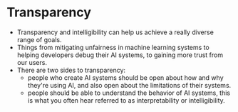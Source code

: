 # Transparency

- Transparency and intelligibility can help us achieve a really diverse range of goals.
- Things from mitigating unfairness in machine learning systems to helping developers debug their AI systems, to gaining more trust from our users.
- There are two sides to transparency:
    - people who create AI systems should be open about how and why they're using AI, and also open about the limitations of their systems.
    - people should be able to understand the behavior of AI systems, this is what you often hear referred to as interpretability or intelligibility.